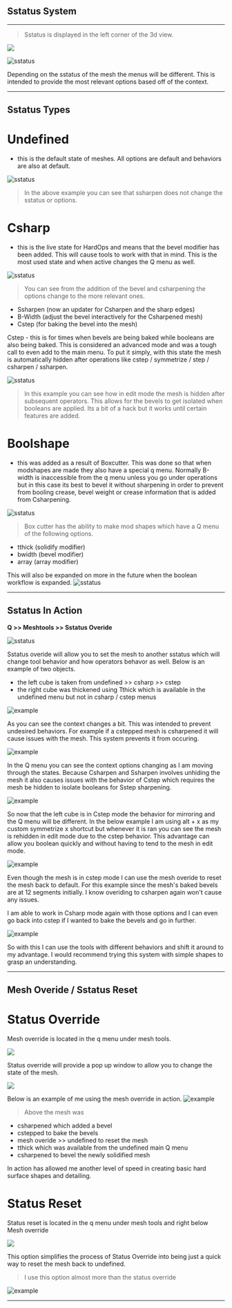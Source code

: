 ## Sstatus System
___

> Sstatus is displayed in the left corner of the 3d view.

![](https://raw.githubusercontent.com/mx1001/hardops_manual/master/docs/img\phone.gif)

![sstatus](https://raw.githubusercontent.com/mx1001/hardops_manual/master/docs/img\sstatus\st_1.png)

Depending on the sstatus of the mesh the menus will be different. This is intended
to provide the most relevant options based off of the context.

____

## Sstatus Types

# Undefined
- this is the default state of meshes. All options are default and behaviors are also at default.

![sstatus](https://raw.githubusercontent.com/mx1001/hardops_manual/master/docs/img\sstatus\st_8.gif)
> In the above example you can see that ssharpen does not change the sstatus or options.

# Csharp
 - this is the live state for HardOps and means that the bevel modifier has been added.
This will cause tools to work with that in mind. This is the most used state and when active
changes the Q menu as well.

![sstatus](https://raw.githubusercontent.com/mx1001/hardops_manual/master/docs/img\sstatus\st_10.gif)
> You can see from the addition of the bevel and csharpening the options change to the more relevant ones.

- Ssharpen (now an updater for Csharpen and the sharp edges)
- B-Width (adjust the bevel interactively for the Csharpened mesh)
- Cstep (for baking the bevel into the mesh)

Cstep - this is for times when bevels are being baked while booleans are also being baked. This
is considered an advanced mode and was a tough call to even add to the main menu. To put it simply,
with this state the mesh is automatically hidden after operations like cstep / symmetrize / step / csharpen / ssharpen.

![sstatus](https://raw.githubusercontent.com/mx1001/hardops_manual/master/docs/img\sstatus\st_11.gif)
> In this example you can see how in edit mode the mesh is hidden after subsequent operators. This allows for the bevels to get isolated when booleans are applied. Its a bit of a hack but it works until certain features are added.

# Boolshape
 - this was added as a result of Boxcutter. This was done so that when
modshapes are made they also have a special q menu. Normally B-width is inaccessible
from the q menu unless you go under operations but in this case its best to bevel
it without sharpening in order to prevent from booling crease, bevel weight or
crease information that is added from Csharpening.

![sstatus](https://raw.githubusercontent.com/mx1001/hardops_manual/master/docs/img\sstatus\st_12.gif)
> Box cutter has the ability to make mod shapes which have a Q menu of the following options.
- tthick (solidify modifier)
- bwidth (bevel modifier)
- array (array modifier)

This will also be expanded on more in the future when the boolean workflow is expanded.
![sstatus](https://raw.githubusercontent.com/mx1001/hardops_manual/master/docs/img\sstatus\st_13.gif)

____

## Sstatus In Action


**Q >> Meshtools >> Sstatus Overide**

![sstatus](https://raw.githubusercontent.com/mx1001/hardops_manual/master/docs/img\sstatus\st_2.png)

Sstatus overide will allow you to set the mesh to another sstatus which will
change tool behavior and how operators behavor as well. Below is an example of two
objects.

  - the left cube is taken from undefined >> csharp >> cstep
  - the right cube was thickened using Tthick which is available in the undefined
  menu but not in csharp / cstep menus


![example](https://raw.githubusercontent.com/mx1001/hardops_manual/master/docs/img\sstatus\st_3.gif)

As you can see the context changes a bit. This was intended to prevent undesired behaviors.
For example if a cstepped mesh is csharpened it will cause issues with the mesh. This system
prevents it from occuring.

![example](https://raw.githubusercontent.com/mx1001/hardops_manual/master/docs/img\sstatus\st_4.gif)

In the Q menu you can see the context options changing as I am moving through the states.
Because Csharpen and Ssharpen involves unhiding the mesh it also causes issues with
the behavior of Cstep which requires the mesh be hidden to isolate booleans for Sstep
sharpening.

![example](https://raw.githubusercontent.com/mx1001/hardops_manual/master/docs/img\sstatus\st_5.gif)

So now that the left cube is in Cstep mode the behavior for mirroring and the Q menu will be different.
In the below example I am using alt + x as my custom symmetrize x shortcut but whenever it is ran you
can see the mesh is rehidden in edit mode due to the cstep behavior. This advantage can allow you boolean
quickly and without having to tend to the mesh in edit mode.

![example](https://raw.githubusercontent.com/mx1001/hardops_manual/master/docs/img\sstatus\st_6.gif)

Even though the mesh is in cstep mode I can use the mesh overide to reset the mesh
back to default. For this example since the mesh's baked bevels are at 12 segments
initially. I know overiding to csharpen again won't cause any issues.

I am able to work in Csharp mode again with those options and I can even go back
into cstep if I wanted to bake the bevels and go in further.

![example](https://raw.githubusercontent.com/mx1001/hardops_manual/master/docs/img\sstatus\st_7.gif)

So with this I can use the tools with different behaviors and shift it around to my advantage.
I would recommend trying this system with simple shapes to grasp an understanding.
____

## Mesh Overide / Sstatus Reset

# Status Override
Mesh override is located in the q menu under mesh tools.

![](https://raw.githubusercontent.com/mx1001/hardops_manual/master/docs/img\sstatus\st_15.png)

Status override will provide a pop up window to allow you to change the state of the mesh.

![](https://raw.githubusercontent.com/mx1001/hardops_manual/master/docs/img\sstatus\st_14.png)

Below is an example of me using the mesh override in action.
![example](https://raw.githubusercontent.com/mx1001/hardops_manual/master/docs/img\sstatus\st_16.gif)

> Above the mesh was
- csharpened which added a bevel
- cstepped to bake the bevels
- mesh overide >> undefined to reset the mesh
- tthick which was available from the undefined main Q menu
- csharpened to bevel the newly solidified mesh

In action has allowed me another level of speed in creating basic hard surface
shapes and detailing.

# Status Reset

Status reset is located in the q menu under mesh tools and right below Mesh override

![](https://raw.githubusercontent.com/mx1001/hardops_manual/master/docs/img\sstatus\st_15.png)

This option simplifies the process of Status Override into being just a quick way to reset the mesh back to undefined.

> I use this option almost more than the status override

![example](https://raw.githubusercontent.com/mx1001/hardops_manual/master/docs/img\sstatus\st_17.gif)
___
